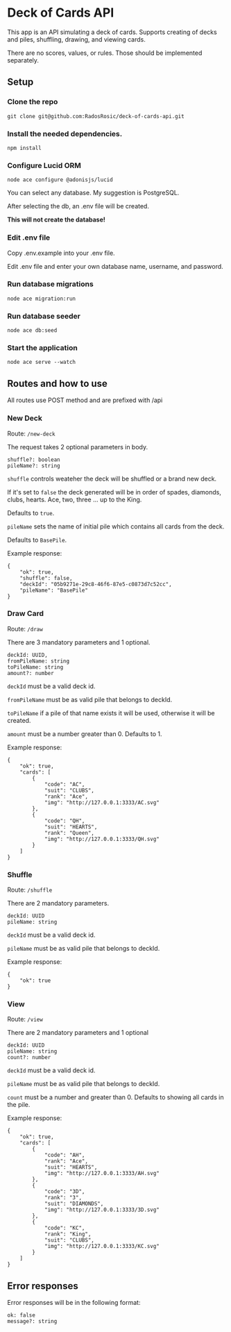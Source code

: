 # Deck of Cards API

This app is an API simulating a deck of cards. Supports creating of decks and piles, shuffling, drawing, and viewing cards.

There are no scores, values, or rules. Those should be implemented separately.

## Setup

### Clone the repo

    git clone git@github.com:RadosRosic/deck-of-cards-api.git

### Install the needed dependencies.

    npm install

### Configure Lucid ORM

    node ace configure @adonisjs/lucid

You can select any database. My suggestion is PostgreSQL.

After selecting the db, an .env file will be created.

**This will not create the database!**

### Edit .env file

Copy .env.example into your .env file.

Edit .env file and enter your own database name, username, and password.

### Run database migrations

    node ace migration:run

### Run database seeder

    node ace db:seed

### Start the application

    node ace serve --watch

## Routes and how to use

All routes use POST method and are prefixed with /api

### New Deck

Route: `/new-deck`

The request takes 2 optional parameters in body.

    shuffle?: boolean
    pileName?: string

`shuffle` controls weateher the deck will be shuffled or a brand new deck.

If it's set to `false` the deck generated will be in order of spades, diamonds, clubs, hearts. Ace, two, three ... up to the King.

Defaults to `true`.

`pileName` sets the name of initial pile which contains all cards from the deck.

Defaults to `BasePile`.

Example response:

    {
        "ok": true,
        "shuffle": false,
        "deckId": "05b9271e-29c8-46f6-87e5-c0873d7c52cc",
        "pileName": "BasePile"
    }

### Draw Card

Route: `/draw`

There are 3 mandatory parameters and 1 optional.

    deckId: UUID,
    fromPileName: string
    toPileName: string
    amount?: number

`deckId` must be a valid deck id.

`fromPileName` must be as valid pile that belongs to deckId.

`toPileName` if a pile of that name exists it will be used, otherwise it will be created.

`amount` must be a number greater than 0. Defaults to 1.

Example response:

    {
        "ok": true,
        "cards": [
            {
                "code": "AC",
                "suit": "CLUBS",
                "rank": "Ace",
                "img": "http://127.0.0.1:3333/AC.svg"
            },
            {
                "code": "QH",
                "suit": "HEARTS",
                "rank": "Queen",
                "img": "http://127.0.0.1:3333/QH.svg"
            }
        ]
    }

### Shuffle

Route: `/shuffle`

There are 2 mandatory parameters.

    deckId: UUID
    pileName: string

`deckId` must be a valid deck id.

`pileName` must be as valid pile that belongs to deckId.

Example response:

    {
        "ok": true
    }

### View

Route: `/view`

There are 2 mandatory parameters and 1 optional

    deckId: UUID
    pileName: string
    count?: number

`deckId` must be a valid deck id.

`pileName` must be as valid pile that belongs to deckId.

`count` must be a number and greater than 0. Defaults to showing all cards in the pile.

Example response:

    {
        "ok": true,
        "cards": [
            {
                "code": "AH",
                "rank": "Ace",
                "suit": "HEARTS",
                "img": "http://127.0.0.1:3333/AH.svg"
            },
            {
                "code": "3D",
                "rank": "3",
                "suit": "DIAMONDS",
                "img": "http://127.0.0.1:3333/3D.svg"
            },
            {
                "code": "KC",
                "rank": "King",
                "suit": "CLUBS",
                "img": "http://127.0.0.1:3333/KC.svg"
            }
        ]
    }

## Error responses

Error responses will be in the following format:

    ok: false
    message?: string
